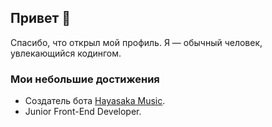 ## Привет 👋

Спасибо, что открыл мой профиль. Я — обычный человек, увлекающийся кодингом.

### Мои небольшие достижения
- Создатель бота [Hayasaka Music](https://discord.com/oauth2/authorize?client_id=934233502558326794&permissions=49630272&scope=bot%20applications.commands).
- Junior Front-End Developer.

<a href="https://discord.gg/cHKyXXTBY3">
  <img srl="https://media.discordapp.net/attachments/601888841405562880/710896307744669726/HayasakaGifka.gif" />
</a>
